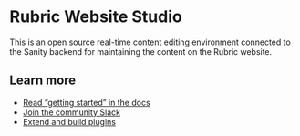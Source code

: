 # Rubric Website Studio

This is an open source real-time content editing environment connected to the Sanity backend for maintaining the content on the Rubric website.

## Learn more

- [Read “getting started” in the docs](https://www.sanity.io/docs/introduction/getting-started?utm_source=readme)
- [Join the community Slack](https://slack.sanity.io/?utm_source=readme)
- [Extend and build plugins](https://www.sanity.io/docs/content-studio/extending?utm_source=readme)
